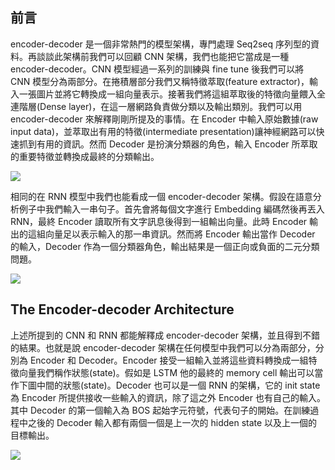 ## 前言
encoder-decoder 是一個非常熱門的模型架構，專門處理 Seq2seq 序列型的資料。再談談此架構前我們可以回顧 CNN 架構，我們也能把它當成是一種 encoder-decoder。CNN 模型經過一系列的訓練與 fine tune 後我們可以將 CNN 模型分為兩部分。在捲積層部分我們又稱特徵萃取(feature extractor)，輸入一張圖片並將它轉換成一組向量表示。接著我們將這組萃取後的特徵向量餵入全連階層(Dense layer)，在這一層網路負責做分類以及輸出類別。我們可以用 encoder-decoder 來解釋剛剛所提及的事情。在 Encoder 中輸入原始數據(raw input data)，並萃取出有用的特徵(intermediate presentation)讓神經網路可以快速抓到有用的資訊。然而 Decoder 是扮演分類器的角色，輸入 Encoder 所萃取的重要特徵並轉換成最終的分類輸出。

![](https://i.imgur.com/KPgFJ0B.png)

相同的在 RNN 模型中我們也能看成一個 encoder-decoder 架構。假設在語意分析例子中我們輸入一串句子。首先會將每個文字進行 Embedding 編碼然後再丟入 RNN，最終 Encoder 讀取所有文字訊息後得到一組輸出向量。此時 Encoder 輸出的這組向量足以表示輸入的那一串資訊。然而將 Encoder 輸出當作 Decoder 的輸入，Decoder 作為一個分類器角色，輸出結果是一個正向或負面的二元分類問題。

![](https://i.imgur.com/utSurVj.png)

## The Encoder-decoder Architecture
上述所提到的 CNN 和 RNN 都能解釋成 encoder-decoder 架構，並且得到不錯的結果。也就是說 encoder-decoder 架構在任何模型中我們可以分為兩部分，分別為 Encoder 和 Decoder。Encoder 接受一組輸入並將這些資料轉換成一組特徵向量我們稱作狀態(state)。假如是 LSTM 他的最終的 memory cell 輸出可以當作下圖中間的狀態(state)。Decoder 也可以是一個 RNN 的架構，它的 init state 為 Encoder 所提供接收一些輸入的資訊，除了這之外 Encoder 也有自己的輸入。其中 Decoder 的第一個輸入為 BOS 起始字元符號，代表句子的開始。在訓練過程中之後的 Decoder 輸入都有兩個一個是上一次的 hidden state 以及上一個的目標輸出。

![](https://i.imgur.com/YwrqxOz.png)

